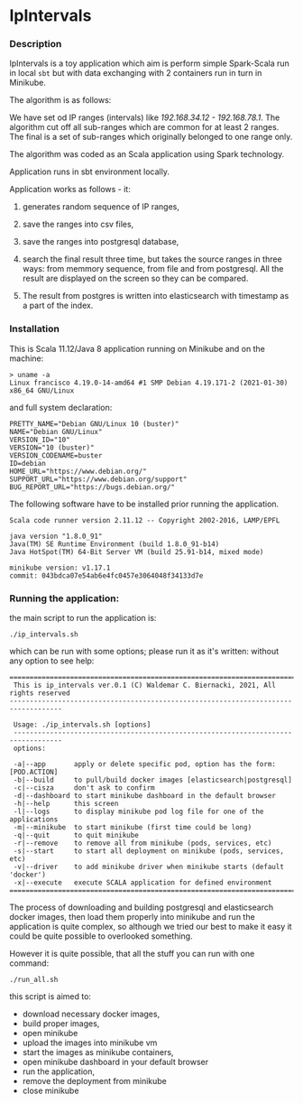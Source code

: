 # IpIntervals

### Description

IpIntervals is a toy application which aim is perform simple Spark-Scala 
run in local `sbt` but with data exchanging with 2 containers run in turn
in Minikube.
 
The algorithm is as follows:

We have set od IP ranges (intervals) like *192.168.34.12 - 192.168.78.1*.
The algorithm cut off all sub-ranges which are common for at least 2 ranges.
The final is a set of sub-ranges which originally belonged to one range only.

The algorithm was coded as an Scala application using Spark technology.

Application runs in sbt environment locally.

Application works as follows - it:

1. generates random sequence of IP ranges,

2. save the ranges into csv files,

3. save the ranges into postgresql database,

4. search the final result three time, but takes the source ranges in three
ways: from memmory sequence, from file and from postgresql. All the result are
displayed on the screen so they can be compared.

5. The result from postgres is written into elasticsearch with timestamp as a part
of the index.

### Installation


This is Scala 11.12/Java 8 application running on Minikube and on the machine:
```
> uname -a
Linux francisco 4.19.0-14-amd64 #1 SMP Debian 4.19.171-2 (2021-01-30) x86_64 GNU/Linux
```

and full system declaration:

```
PRETTY_NAME="Debian GNU/Linux 10 (buster)"
NAME="Debian GNU/Linux"
VERSION_ID="10"
VERSION="10 (buster)"
VERSION_CODENAME=buster
ID=debian
HOME_URL="https://www.debian.org/"
SUPPORT_URL="https://www.debian.org/support"
BUG_REPORT_URL="https://bugs.debian.org/"
```

The following software have to be installed prior running the application.

```
Scala code runner version 2.11.12 -- Copyright 2002-2016, LAMP/EPFL
```

```
java version "1.8.0_91"
Java(TM) SE Runtime Environment (build 1.8.0_91-b14)
Java HotSpot(TM) 64-Bit Server VM (build 25.91-b14, mixed mode)
```

```
minikube version: v1.17.1
commit: 043bdca07e54ab6e4fc0457e3064048f34133d7e
```  

### Running the application:

the main script to run the application is:

```
./ip_intervals.sh
```

which can be run with some options; please run it as it's written: without any option to
see help:
```
===================================================================================
 This is ip_intervals ver.0.1 (C) Waldemar C. Biernacki, 2021, All rights reserved
-----------------------------------------------------------------------------------

 Usage: ./ip_intervals.sh [options]
 ----------------------------------------------------------------------------------
 options:

 -a|--app       apply or delete specific pod, option has the form: [POD.ACTION]
 -b|--build     to pull/build docker images [elasticsearch|postgresql]
 -c|--cisza     don't ask to confirm
 -d|--dashboard to start minikube dashboard in the default browser
 -h|--help      this screen
 -l|--logs      to display minikube pod log file for one of the applications
 -m|--minikube  to start minikube (first time could be long)
 -q|--quit      to quit minikube
 -r|--remove    to remove all from minikube (pods, services, etc)
 -s|--start     to start all deployment on minikube (pods, services, etc)
 -v|--driver    to add minikube driver when minikube starts (default 'docker')
 -x|--execute   execute SCALA application for defined environment
===================================================================================
```

The process of downloading and building postgresql and elasticsearch docker images,
then load them properly into minikube and run the application is quite complex,
so although we tried our best to make it easy it could be quite possible
to overlooked something. 

However it is quite possible, that all the stuff you can run with one command:

```
./run_all.sh
```
this script is aimed to:
 
- download necessary docker images,
- build proper images,
- open minikube
- upload the images into minikube vm
- start the images as minikube containers,
- open minikube dashboard in your default browser
- run the application,
- remove the deployment from minikube
- close minikube

